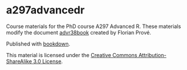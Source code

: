 # a297advancedr

Course materials for the PhD course A297 Advanced R. These materials modify the document [advr38book](https://privefl.github.io/advr38book/index.html) created by Florian Prové. 

Published with [bookdown](https://github.com/rstudio/bookdown).

This material is licensed under the [Creative Commons Attribution-ShareAlike 3.0 License](http://creativecommons.org/licenses/by-sa/3.0/). 
